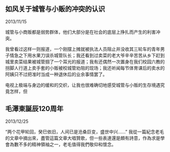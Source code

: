 ## 如风关于城管与小贩的冲突的认识
2013/11/15

城管与小商贩都是弱势群体，他们大部分是在社会的底层上挣扎而产生的利害冲突。

我曾看过这样一则报道，一个刚摆上摊就被执法人员阻止并没收其三轮车的青年男子情急之下用水果刀误杀城管队长；我还看到过卖菜的老大爷辛辛苦苦从乡下赶到城里卖菜结果被城管掴了一个耳光的报道；我有还偶然一次置身在我们校园六教的拐脚人行道上卖手套的小贩被校城管劝阻的现场；我还听闻每节体育课后的卖水的阿姨只不过把准时当成一种退休后的业余事情罢了。

电视上极端与身边的缓和的交织，让我也很难确切地感受城管与小贩的生存境遇究竟怎样，但

## 毛澤東誕辰120周年
2013/12/25

“两个花甲轮回，癸巳依旧，人间已是沧桑巨变，盛世中兴……”
我從一篇紀念老毛的文章中摘出來，盡管這篇文章大唱贊歌，但一些表達還是頗有詩意，作為求是學會為數不多的精神領袖之一，老毛值得我們敬仰和懷念。

